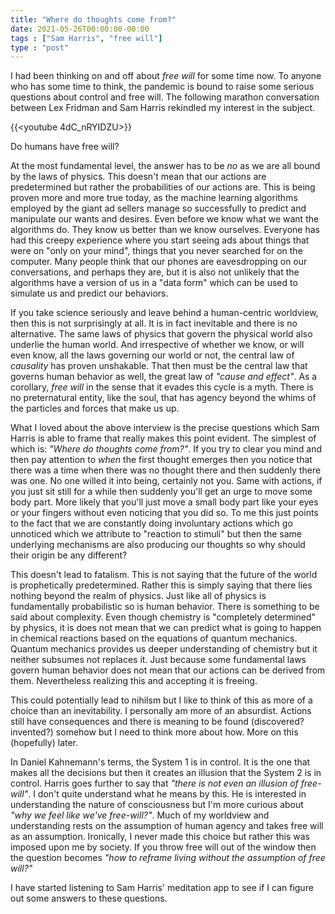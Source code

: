 ```yaml
---
title: "Where do thoughts come from?"
date: 2021-05-26T00:00:00-00:00
tags : ["Sam Harris", "free will"]
type : "post"
---
```


I had been thinking on and off about *free will* for some time now. To anyone who has some time to think, the pandemic is bound to raise some serious questions about control and free will. The following marathon conversation between Lex Fridman and Sam Harris rekindled my interest in the subject.

{{<youtube 4dC_nRYIDZU>}}


Do humans have free will?

At the most fundamental level, the answer has to be *no* as we are all bound by the laws of physics. This doesn't mean that our actions are predetermined but rather the probabilities of our actions are. This is being proven more and more true today, as the machine learning algorithms employed by the giant ad sellers manage so successfully to predict and manipulate our wants and desires. Even before we know what we want the algorithms do. They know us better than we know ourselves. Everyone has had this creepy experience where you start seeing ads about things that were on "only on your mind", things that you never searched for on the computer. Many people think that our phones are eavesdropping on our conversations, and perhaps they are, but it is also not unlikely that the algorithms have a version of us in a "data form" which can be used to simulate us and predict our behaviors.

If you take science seriously and leave behind a human-centric worldview, then this is not surprisingly at all. It is in fact inevitable and there is no alternative. The same laws of physics that govern the physical world also underlie the human world. And irrespective of whether we know, or will even know, all the laws governing our world or not, the central law of *causality* has proven unshakable. That then must be the central law that governs human behavior as well, the great law of *"cause and effect"*. As a corollary, *free will* in the sense that it evades this cycle is a myth. There is no preternatural entity, like the soul, that has agency beyond the whims of the particles and forces that make us up.

What I loved about the above interview is the precise questions which Sam Harris is able to frame that really makes this point evident. The simplest of which is: *"Where do thoughts come from?"*. If you try to clear you mind and then pay attention to *when* the first thought emerges then you notice that there was a time when there was no thought there and then suddenly there was one. No one willed it into being, certainly not you. Same with actions, if you just sit still for a while then suddenly you'll get an urge to move some body part. More likely that you'll just move a small body part like your eyes or your fingers without even noticing that you did so. To me this just points to the fact that we are constantly doing involuntary actions which go unnoticed which we attribute to "reaction to stimuli" but then the same underlying mechanisms are also producing our thoughts so why should their origin be any different?

This doesn't lead to fatalism. This is not saying that the future of the world is prophetically predetermined. Rather this is simply saying that there lies nothing beyond the realm of physics. Just like all of physics is fundamentally probabilistic so is human behavior. There is something to be said about complexity. Even though chemistry is "completely determined" by physics, it is does not mean that we can predict what is going to happen in chemical reactions based on the equations of quantum mechanics. Quantum mechanics provides us deeper understanding of chemistry but it neither subsumes not replaces it. Just because some fundamental laws govern human behavior does not mean that our actions can be derived from them. Nevertheless realizing this and accepting it is freeing.

This could potentially lead to nihilsm but I like to think of this as more of a choice than an inevitability. I personally am more of an absurdist. Actions still have consequences and there is meaning to be found (discovered? invented?) somehow but I need to think more about how. More on this (hopefully) later.

In Daniel Kahnemann's terms, the System 1 is in control. It is the one that makes all the decisions but then it creates an illusion that the System 2 is in control. Harris goes further to say that *"there is not even an illusion of free-will"*. I don't quite understand what he means by this. He is interested in understanding the nature of consciousness but I'm more curious about *"why we feel like we've free-will?"*. Much of my worldview and understanding rests on the assumption of human agency and takes free will as an assumption. Ironically, I never made this choice but rather this was imposed upon me by society. If you throw free will out of the window then the question becomes *"how to reframe living without the assumption of free will?"* 


I have started listening to Sam Harris' meditation app to see if I can figure out some answers to these questions. 

